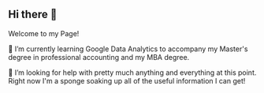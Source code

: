 ## Hi there 👋
Welcome to my Page!

🌱 I’m currently learning Google Data Analytics to accompany my Master's degree in professional accounting and my MBA degree.

🤔 I’m looking for help with pretty much anything and everything at this point. Right now I'm a sponge soaking up all of the useful information I can get!

